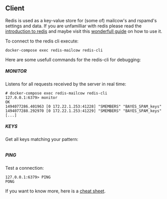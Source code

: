 ## Client

Redis is used as a key-value store for (some of) mailcow's and rspamd's settings and data. If you are unfamilliar with redis please read the [introduction to redis](https://redis.io/topics/introduction) and maybe visit this [wonderfull guide](http://try.redis.io/) on how to use it.

To connect to the redis cli execute:

```
docker-compose exec redis-mailcow redis-cli
```

Here are some usefull commands for the redis-cli for debugging:

##### MONITOR

Listens for all requests received by the server in real time:

```
# docker-compose exec redis-mailcow redis-cli
127.0.0.1:6379> monitor
OK
1494077286.401963 [0 172.22.1.253:41228] "SMEMBERS" "BAYES_SPAM_keys"
1494077288.292970 [0 172.22.1.253:41229] "SMEMBERS" "BAYES_SPAM_keys"
[...]
```

##### KEYS

Get all keys matching your pattern:

```

```

##### PING

Test a connection:

```
127.0.0.1:6379> PING
PONG
```

If you want to know more, here is a [cheat sheet](https://www.cheatography.com/tasjaevan/cheat-sheets/redis/).
